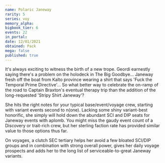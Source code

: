 ```yaml
---
name: Polaric Janeway
rarity: 5
series: voy
memory_alpha:
bigbook_tier: 6
events: 22
in_portal:
date: 12/01/2021
obtained: Pack
mega: false
published: true
---
```


It's always exciting to witness the birth of a new trope. Geordi earnestly saying there's a problem on the holodeck in The Big Goodbye... Janeway fresh off the boat from Kalto province wearing a shirt that says 'Fuck the Temporal Prime Directive'... So what better way to celebrate the on-ramp of the road to Captain Braxton's eventual therapy trip than the addition of the long-requested 'Stripy Shirt Janeway'?

She hits the right notes for your typical base/event/voyage crew, starting with variant events second to n(one). Lacking some shiny variant-best honorific, she simply will hold down the abundant SCI and DIP seats for Janeway events with aplomb. You might miss the gaudy event count of a Discovery or trait-rich crew, but her sterling faction rate has provided similar value to those options thus far.

On voyages, a clutch SEC tertiary helps her avoid a few bloated SCI/DIP groups and in combination with strong overall power, gives her daily voyage prospects and adds her to the long list of serviceable-to-great Janeway variants.
